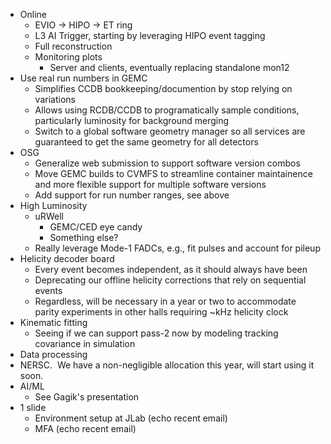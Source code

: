 * Online
  * EVIO -> HIPO -> ET ring
  * L3 AI Trigger, starting by leveraging HIPO event tagging
  * Full reconstruction
  * Monitoring plots
    * Server and clients, eventually replacing standalone mon12
* Use real run numbers in GEMC
  * Simplifies CCDB bookkeeping/documention by stop relying on variations
  * Allows using RCDB/CCDB to programatically sample conditions, particularly luminosity for background merging 
  * Switch to a global software geometry manager so all services are guaranteed to get the same geometry for all detectors
* OSG
  * Generalize web submission to support software version combos
  * Move GEMC builds to CVMFS to streamline container maintainence and more flexible support for multiple software versions
  * Add support for run number ranges, see above
* High Luminosity
  * uRWell
    * GEMC/CED eye candy
    * Something else?
  * Really leverage Mode-1 FADCs, e.g., fit pulses and account for pileup
* Helicity decoder board
  * Every event becomes independent, as it should always have been
  * Deprecating our offline helicity corrections that rely on sequential events
  * Regardless, will be necessary in a year or two to accommodate parity experiments in other halls requiring ~kHz helicity clock
* Kinematic fitting
  * Seeing if we can support pass-2 now by modeling tracking covariance in simulation
*  Data processing
  * NERSC.  We have a non-negligible allocation this year, will start using it soon.
* AI/ML
  * See Gagik's presentation
* 1 slide
  * Environment setup at JLab (echo recent email) 
  * MFA (echo recent email)
